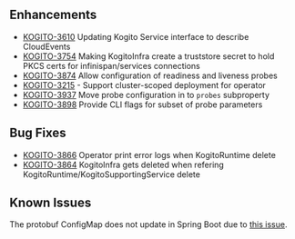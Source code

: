 ## Enhancements  
- [KOGITO-3610](https://issues.redhat.com/browse/KOGITO-3610) Updating Kogito Service interface to describe CloudEvents
- [KOGITO-3754](https://issues.redhat.com/browse/KOGITO-3754) Making KogitoInfra create a truststore secret to hold PKCS certs for infinispan/services connections
- [KOGITO-3874](https://issues.redhat.com/browse/KOGITO-3874) Allow configuration of readiness and liveness probes
- [KOGITO-3215](https://issues.redhat.com/browse/KOGITO-3215) - Support cluster-scoped deployment for operator
- [KOGITO-3937](https://issues.redhat.com/browse/KOGITO-3937) Move probe configuration in to `probes` subproperty
- [KOGITO-3898](https://issues.redhat.com/browse/KOGITO-3898) Provide CLI flags for subset of probe parameters

## Bug Fixes
- [KOGITO-3866](https://issues.redhat.com/browse/KOGITO-3866) Operator print error logs when KogitoRuntime delete
- [KOGITO-3864](https://issues.redhat.com/browse/KOGITO-3864) KogitoInfra gets deleted when refering KogitoRuntime/KogitoSupportingService delete

## Known Issues
The protobuf ConfigMap does not update in Spring Boot due to [this issue](https://issues.redhat.com/browse/KOGITO-3406).
